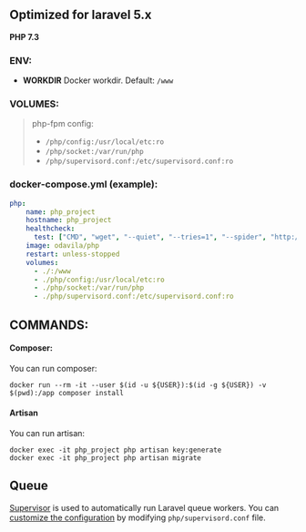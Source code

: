 ## Optimized for laravel 5.x
**PHP 7.3**

### ENV:

* **WORKDIR**
Docker workdir. Default: ```/www```

### VOLUMES:
>   php-fpm config:
>   - ```/php/config:/usr/local/etc:ro```
>   - ```/php/socket:/var/run/php```
>   - ```/php/supervisord.conf:/etc/supervisord.conf:ro```

### docker-compose.yml (example):
```yml
php:
    name: php_project
    hostname: php_project
    healthcheck:
      test: ["CMD", "wget", "--quiet", "--tries=1", "--spider", "http://nginx/status/fpm"]
    image: odavila/php
    restart: unless-stopped
    volumes:
      - ./:/www
      - ./php/config:/usr/local/etc:ro
      - ./php/socket:/var/run/php
      - ./php/supervisord.conf:/etc/supervisord.conf:ro
```

## COMMANDS: 

#### Composer:
You can run composer:

    docker run --rm -it --user $(id -u ${USER}):$(id -g ${USER}) -v $(pwd):/app composer install

#### Artisan

You can run artisan:

	docker exec -it php_project php artisan key:generate
	docker exec -it php_project php artisan migrate

## Queue

[Supervisor](http://supervisord.org) is used to automatically run Laravel queue workers. You can [customize the configuration](https://laravel.com/docs/master/queues#supervisor-configuration) by modifying `php/supervisord.conf` file.
